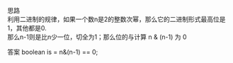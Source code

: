 思路  
利用二进制的规律，如果一个数n是2的整数次幂，那么它的二进制形式最高位是1，其他都是0.  
那么n-1则是比n少一位，切全为1；那么位的与计算 n & (n-1) 为 0 

答案 boolean is = n&(n-1) == 0;